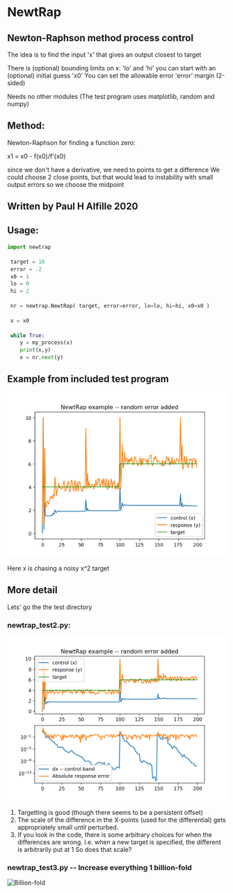 # NewtRap
## Newton-Raphson method process control
 The idea is to find the input 'x' that gives an output closest to target

 There is (optional) bounding limits on x: 'lo' and 'hi' 
 you can start with an (optional) initial guess 'x0'
 You can set the allowable error 'error' margin (2-sided)

 Needs no other modules
 (The test program uses matplotlib, random and numpy)

## Method:
 Newton-Raphson for finding a function zero:
 
 x1 = x0 - f(x0)/f'(x0)

 since we don't have a derivative, we need to points to get a difference
 We could choose 2 close points, but that would lead to instability with small output errors
 so we choose the midpoint

## Written by Paul H Alfille 2020

## Usage:
```python
import newtrap
 
 target = 10
 error = .2
 x0 = 1
 lo = 0
 hi = 2
 
 nr = newtrap.NewtRap( target, error=error, lo=lo, hi=hi, x0=x0 )

 x = x0
 
 while True:
    y = my_process(x)
    print(x,y)    
    x = nr.next(y)
```    
## Example from included test program

![Single test plot](test/Figure_1.png)

Here x is chasing a noisy x^2 target

## More detail
Lets' go the the test directory
### newtrap_test2.py:
![errors](test/Figure_2.png)
1. Targetting is good (though there seems to be a persistent offset)
1. The scale of the difference in the X-points (used for the differential) gets appropriately small until perturbed.
1. If you look in the code, there is some arbitrary choices for when the differences are wrong. I.e. when a new target is specified, the different is arbitrarily put at 1
So does that scale?
### newtrap_test3.py -- Increase everything 1 billion-fold
![Billion-fold](test/Figure+3.png)



